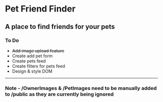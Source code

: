 # Pet Friend Finder
## A place to find friends for your pets

### To Do

* ~~Add image upload feature~~
* Create add pet form
* Create pets feed
* Create filters for pets feed
* Design & style DOM

***
### Note - /OwnerImages & /PetImages need to be manually added to /public as they are currently being ignored